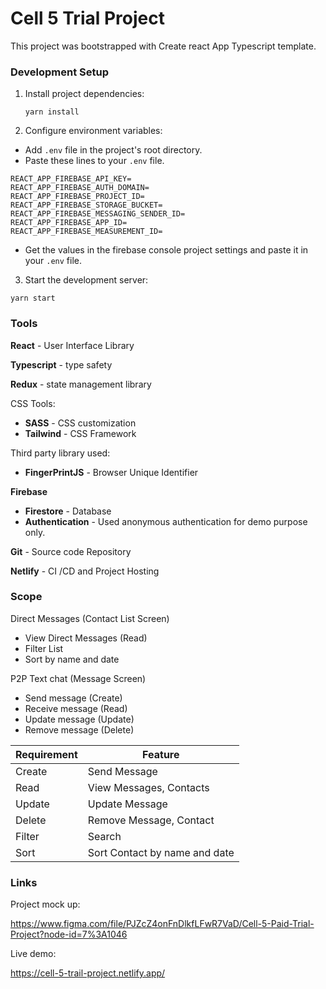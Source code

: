 # Cell 5 Trial Project

This project was bootstrapped with Create react App Typescript template.

### Development Setup

1. Install project dependencies:

   `yarn install`

2. Configure environment variables:

- Add `.env` file in the project's root directory.
- Paste these lines to your `.env` file.

```
REACT_APP_FIREBASE_API_KEY=
REACT_APP_FIREBASE_AUTH_DOMAIN=
REACT_APP_FIREBASE_PROJECT_ID=
REACT_APP_FIREBASE_STORAGE_BUCKET=
REACT_APP_FIREBASE_MESSAGING_SENDER_ID=
REACT_APP_FIREBASE_APP_ID=
REACT_APP_FIREBASE_MEASUREMENT_ID=
```

- Get the values in the firebase console project settings and paste it in your `.env` file.

3. Start the development server:

`yarn start`

### Tools

**React** - User Interface Library

**Typescript** - type safety

**Redux** - state management library

CSS Tools:

- **SASS** - CSS customization
- **Tailwind** - CSS Framework

Third party library used:

- **FingerPrintJS** - Browser Unique Identifier

**Firebase**

- **Firestore** - Database
- **Authentication** - Used anonymous authentication for demo purpose only.

**Git** - Source code Repository

**Netlify** - CI /CD and Project Hosting

### Scope

Direct Messages (Contact List Screen)

- View Direct Messages (Read)
- Filter List
- Sort by name and date

P2P Text chat (Message Screen)

- Send message (Create)
- Receive message (Read)
- Update message (Update)
- Remove message (Delete)

| **Requirement** | **Feature**                   |
| --------------- | ----------------------------- |
| Create          | Send Message                  |
| Read            | View Messages, Contacts       |
| Update          | Update Message                |
| Delete          | Remove Message, Contact       |
| Filter          | Search                        |
| Sort            | Sort Contact by name and date |

### Links

Project mock up:

https://www.figma.com/file/PJZcZ4onFnDlkfLFwR7VaD/Cell-5-Paid-Trial-Project?node-id=7%3A1046

Live demo:

https://cell-5-trail-project.netlify.app/
